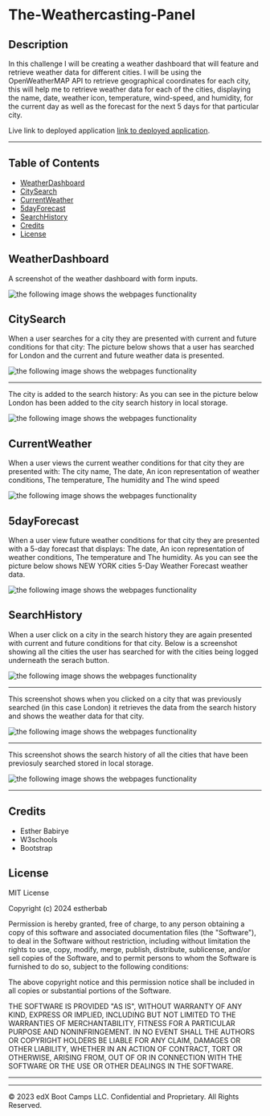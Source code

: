 # The-Weathercasting-Panel

## Description
In this challenge I will be creating a weather dashboard that will feature and retrieve weather data for different cities. 
I will be using the OpenWeatherMAP API to retrieve geographical coordinates for each city, this will help me to retrieve weather data for each of the cities, displaying the name, date, weather icon, temperature, wind-speed, and humidity, for the current day as well as the forecast for the next 5 days for that particular city.




Live link to deployed application [link to deployed application]().

---


## Table of Contents 



* [WeatherDashboard](#WeatherDashboard)
* [CitySearch](#CitySearch)
* [CurrentWeather](#CurrentWeather)
* [5dayForecast](#5dayForecast)
* [SearchHistory](#SearchHistory)
* [Credits](#credits)
* [License](#license)



## WeatherDashboard 
A screenshot of the weather dashboard with form inputs.

![the following image shows the webpages functionality](Assets/images/Screenshot%202024-02-04%20at%2015.13.45.png)




## CitySearch
When a user searches for a city they are presented with current and future conditions for that city: The picture below shows that a user has searched for London and the current and future weather data is presented.

![the following image shows the webpages functionality](Assets/images/Screenshot%202024-02-04%20at%2015.22.11.png)





---


The city is added to the search history: As you can see in the picture below London has been added to the city search history in local storage.

![the following image shows the webpages functionality](Assets/images/Screenshot%202024-02-04%20at%2015.23.28.png)








## CurrentWeather
When a user views the current weather conditions for that city they are presented with: The city name, The date, An icon representation of weather conditions, The temperature, The humidity and The wind speed

![the following image shows the webpages functionality](Assets/images/Screenshot%202024-02-04%20at%2015.34.21.png)



## 5dayForecast
When a user view future weather conditions for that city they are presented with a 5-day forecast that displays:
The date, An icon representation of weather conditions, The temperature and The humidity. As you can see the picture below shows NEW YORK cities 5-Day Weather Forecast weather data.

![the following image shows the webpages functionality](Assets/images/Screenshot%202024-02-05%20at%2000.50.31.png)



##  SearchHistory

When a user click on a city in the search history they are again presented with current and future conditions for that city.
Below is a screenshot showing all the cities the user has searched for with the cities being logged underneath the serach button.

![the following image shows the webpages functionality](Assets/images/Screenshot%202024-02-05%20at%2000.56.27.png)


---



This screenshot shows when you clicked on a city that was previously searched (in this case London) it retrieves the data from the search history and shows the weather data for that city.

![the following image shows the webpages functionality](Assets/images/Screenshot%202024-02-05%20at%2000.57.48.png)


---



This screenshot shows the search history of all the cities that have been previosuly searched stored in local storage.

![the following image shows the webpages functionality](Assets/images/Screenshot%202024-02-05%20at%2000.58.36.png)




---

## Credits

* Esther Babirye
* W3schools
* Bootstrap






## License
MIT License

Copyright (c) 2024 estherbab

Permission is hereby granted, free of charge, to any person obtaining a copy
of this software and associated documentation files (the "Software"), to deal
in the Software without restriction, including without limitation the rights
to use, copy, modify, merge, publish, distribute, sublicense, and/or sell
copies of the Software, and to permit persons to whom the Software is
furnished to do so, subject to the following conditions:

The above copyright notice and this permission notice shall be included in all
copies or substantial portions of the Software.

THE SOFTWARE IS PROVIDED "AS IS", WITHOUT WARRANTY OF ANY KIND, EXPRESS OR
IMPLIED, INCLUDING BUT NOT LIMITED TO THE WARRANTIES OF MERCHANTABILITY,
FITNESS FOR A PARTICULAR PURPOSE AND NONINFRINGEMENT. IN NO EVENT SHALL THE
AUTHORS OR COPYRIGHT HOLDERS BE LIABLE FOR ANY CLAIM, DAMAGES OR OTHER
LIABILITY, WHETHER IN AN ACTION OF CONTRACT, TORT OR OTHERWISE, ARISING FROM,
OUT OF OR IN CONNECTION WITH THE SOFTWARE OR THE USE OR OTHER DEALINGS IN THE
SOFTWARE.



---



---

© 2023 edX Boot Camps LLC. Confidential and Proprietary. All Rights Reserved.
